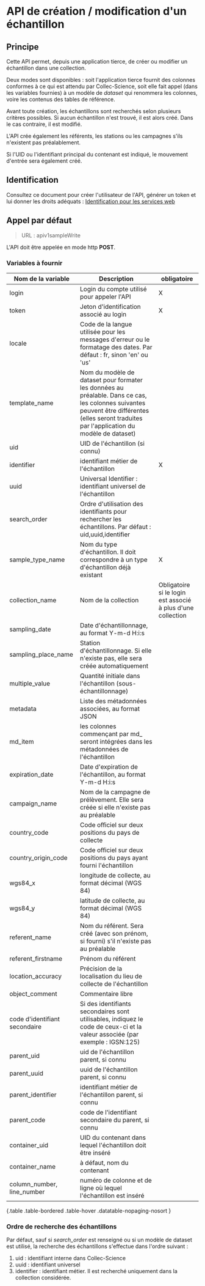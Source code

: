 # API de création / modification d'un échantillon

## Principe

Cette API permet, depuis une application tierce, de créer ou modifier un échantillon dans une collection.

Deux modes sont disponibles : soit l'application tierce fournit des colonnes conformes à ce qui est attendu par Collec-Science, soit elle fait appel (dans les variables fournies) à un modèle de _dataset_ qui renommera les colonnes, voire les contenus des tables de référence.

Avant toute création, les échantillons sont recherchés selon plusieurs critères possibles. Si aucun échantillon n'est trouvé, il est alors créé. Dans le cas contraire, il est modifié.

L'API crée également les référents, les stations ou les campagnes s'ils n'existent pas préalablement.

Si l'UID ou l'identifiant principal du contenant est indiqué, le mouvement d'entrée sera également créé.

## Identification

Consultez ce document pour créer l'utilisateur de l'API, générer un token et lui donner les droits adéquats : [Identification pour les services web](swidentification_fr)

## Appel par défaut

> URL : apiv1sampleWrite

L'API doit être appelée en mode http **POST**.

### Variables à fournir

| Nom de la variable            | Description                                                                                                                                                                                   | obligatoire                                                 |
| ----------------------------- | --------------------------------------------------------------------------------------------------------------------------------------------------------------------------------------------- | ----------------------------------------------------------- |
| login                         | Login du compte utilisé pour appeler l'API                                                                                                                                                    | X                                                           |
| token                         | Jeton d'identification associé au login                                                                                                                                                       | X                                                           |
| locale                        | Code de la langue utilisée pour les messages d'erreur ou le formatage des dates. Par défaut : fr, sinon 'en' ou 'us'                                                                          |                                                             |
| template_name                 | Nom du modèle de dataset pour formater les données au préalable. Dans ce cas, les colonnes suivantes peuvent être différentes (elles seront traduites par l'application du modèle de dataset) |                                                             |
| uid                           | UID de l'échantillon (si connu)                                                                                                                                                               |                                                             |
| identifier                    | identifiant métier de l'échantillon                                                                                                                                                           | X                                                           |
| uuid                          | Universal Identifier : identifiant universel de l'échantillon                                                                                                                                 |                                                             |
| search_order                  | Ordre d'utilisation des identifiants pour rechercher les échantillons. Par défaut : uid,uuid,identifier                                                                                       |                                                             |
| sample_type_name              | Nom du type d'échantillon. Il doit correspondre à un type d'échantillon déjà existant                                                                                                         | X                                                           |
| collection_name               | Nom de la collection                                                                                                                                                                          | Obligatoire si le login est associé à plus d'une collection |
| sampling_date                 | Date d'échantillonnage, au format Y-m-d H:i:s                                                                                                                                                 |                                                             |
| sampling_place_name           | Station d'échantillonnage. Si elle n'existe pas, elle sera créée automatiquement                                                                                                              |                                                             |
| multiple_value                | Quantité initiale dans l'échantillon (sous-échantillonnage)                                                                                                                                   |                                                             |
| metadata                      | Liste des métadonnées associées, au format JSON                                                                                                                                               |                                                             |
| md_item                       | les colonnes commençant par md\_ seront intégrées dans les métadonnées de l'échantillon                                                                                                       |                                                             |
| expiration_date               | Date d'expiration de l'échantillon, au format Y-m-d H:i:s                                                                                                                                     |                                                             |
| campaign_name                 | Nom de la campagne de prélèvement. Elle sera créée si elle n'existe pas au préalable                                                                                                          |                                                             |
| country_code                  | Code officiel sur deux positions du pays de collecte                                                                                                                                          |                                                             |
| country_origin_code           | Code officiel sur deux positions du pays ayant fourni l'échantillon                                                                                                                           |                                                             |
| wgs84_x                       | longitude de collecte, au format décimal (WGS 84)                                                                                                                                             |                                                             |
| wgs84_y                       | latitude de collecte, au format décimal (WGS 84)                                                                                                                                              |                                                             |
| referent_name                 | Nom du référent. Sera créé (avec son prénom, si fourni) s'il n'existe pas au préalable                                                                                                        |                                                             |
| referent_firstname            | Prénom du référent                                                                                                                                                                            |                                                             |
| location_accuracy             | Précision de la localisation du lieu de collecte de l'échantillon                                                                                                                             |                                                             |
| object_comment                | Commentaire libre                                                                                                                                                                             |                                                             |
| code d'identifiant secondaire | Si des identifiants secondaires sont utilisables, indiquez le code de ceux-ci et la valeur associée (par exemple : IGSN:125)                                                                  |                                                             |
| parent_uid                    | uid de l'échantillon parent, si connu                                                                                                                                                         |                                                             |
| parent_uuid                   | uuid de l'échantillon parent, si connu                                                                                                                                                        |                                                             |
| parent_identifier             | identifiant métier de l'échantillon parent, si connu                                                                                                                                          |                                                             |
| parent_code                   | code de l'identifiant secondaire du parent, si connu                                                                                                                                          |                                                             |
| container_uid                 | UID du contenant dans lequel l'échantillon doit être inséré                                                                                                                                   |                                                             |
| container_name                | à défaut, nom du contenant                                                                                                                                                                    |                                                             |
| column_number, line_number    | numéro de colonne et de ligne où lequel l'échantillon est inséré                                                                                                                              |                                                             |

{.table .table-bordered .table-hover .datatable-nopaging-nosort }

### Ordre de recherche des échantillons

Par défaut, sauf si _search_order_ est renseigné ou si un modèle de dataset est utilisé, la recherche des échantillons s'effectue dans l'ordre suivant :

1.  uid : identifiant interne dans Collec-Science
2.  uuid : identifiant universel
3.  identifier : identifiant métier. Il est recherché uniquement dans la collection considérée.
